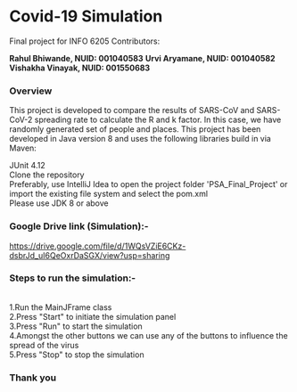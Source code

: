 <b><h1>Covid-19 Simulation</h1></b>

Final project for INFO 6205
Contributors:

<b>Rahul Bhiwande, NUID: 001040583</b>
<b>Urvi Aryamane, NUID: 001040582</b>
<b>Vishakha Vinayak, NUID: 001550683</b>

<b><h3>Overview</h3></b>
This project is developed to compare the results of SARS-CoV and SARS-CoV-2 spreading rate to calculate the R and k factor. In this case, we have randomly generated set of people and places.
This project has been developed in Java version 8 and uses the following libraries build in via Maven: <br />

JUnit 4.12 <br />
Clone the repository <br />
Preferably, use IntelliJ Idea to open the project folder 'PSA_Final_Project' or import the existing file system and select the pom.xml <br />
Please use JDK 8 or above <br />


<b><h3>Google Drive link (Simulation):-</h3></b> https://drive.google.com/file/d/1WQsVZiE6CKz-dsbrJd_uI6QeOxrDaSGX/view?usp=sharing

<b><h3>Steps to run the simulation:-</h3></b> <br />
1.Run the MainJFrame class <br />
2.Press "Start" to initiate the simulation panel <br /> 
3.Press "Run" to start the simulation <br /> 
4.Amongst the other buttons we can use any of the buttons to influence the spread of the virus <br /> 
5.Press "Stop" to stop the simulation <br /> 

<b><h3>Thank you</b></h3>
